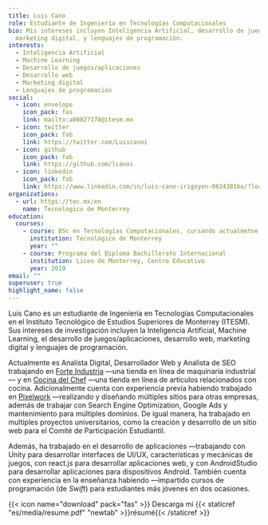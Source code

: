 ```yaml
---
title: Luis Cano
role: Estudiante de Ingeniería en Tecnologías Computacionales
bio: Mis intereses incluyen Inteligencia Artificial, desarrollo de juegos/aplicaciones, desarrollo web,
  marketing digital, y lenguajes de programación.
interests:
  - Inteligencia Artificial
  - Machine Learning
  - Desarrollo de juegos/aplicaciones
  - Desarrollo web
  - Marketing digital
  - Lenguajes de programación
social:
  - icon: envelope
    icon_pack: fas
    link: mailto:a00827178@itesm.mx
  - icon: twitter
    icon_pack: fab
    link: https://twitter.com/Luiscanoi
  - icon: github
    icon_pack: fab
    link: https://github.com/lcanoi
  - icon: linkedin
    icon_pack: fab
    link: https://www.linkedin.com/in/luis-cano-irigoyen-0624381ba/?locale=es_ES
organizations:
  - url: https://tec.mx/en
    name: Tecnológico de Monterrey
education:
  courses:
    - course: BSc en Tecnologías Computacionales, cursando actualmetne
      institution: Tecnológico de Monterrey
      year: ""
    - course: Programa del Diploma Bachillerato Internacional
      institution: Liceo de Monterrey, Centro Educativo
      year: 2019
email: ""
superuser: true
highlight_name: false
---
```

Luis Cano es un estudiante de Ingeniería en Tecnologías Computacionales en el Instituto Tecnológico de Estudios Superiores de Monterrey (ITESM). Sus intereses de investigación incluyen la Inteligencia Artificial, Machine Learning, el desarrollo de juegos/aplicaciones, desarrollo web, marketing digital y lenguajes de programación.

Actualmente es Analísta Digital, Desarrollador Web y Analista de SEO trabajando en [Forte Industria](https://forteindustria.com/) —una tienda en línea de maquinaria industrial— y en [Cocina del Chef](https://cocinadelchef.mx/) —una tienda en línea de artículos relacionados con cocina. Adicionalmente cuenta con experiencia previa habiendo trabajado en [Pixelwork](https://pixelwork.mx/) —realizando y diseñando múltiples sitios para otras empresas, además de trabajar con Search Engine Optimization, Google Ads y mantenimiento para múltiples dominios. De igual manera, ha trabajado en multiples proyectos universitarios, como la creación y desarrollo de un sitio web para el Comité de Participación Estudiantil.

Además, ha trabajado en el desarrollo de aplicaciones —trabajando con Unity para desarrollar interfaces de UI/UX, características y mecánicas de juegos, con react.js para desarrollar aplicaciones web, y con AndroidStudio para desarrollar aplicaciones para dispositivos Android.
También cuenta con experiencia en la enseñanza habiendo —impartido cursos de programación (de *Swift*) para estudiantes más jóvenes en dos ocasiones.

{{< icon name="download" pack="fas" >}} Descarga mi {{< staticref "es/media/resume.pdf" "newtab" >}}résumé{{< /staticref >}}
